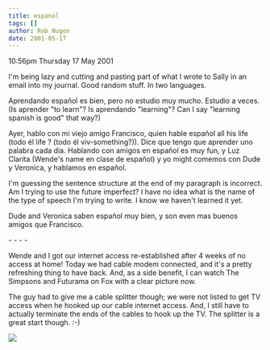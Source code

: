 ```yaml
---
title: espanol
tags: []
author: Rob Nugen
date: 2001-05-17
---
```


<p class=date>10:56pm Thursday 17 May 2001</p>

<p>I'm being lazy and cutting and pasting part of what
I wrote to Sally in an email into my journal.  Good
random stuff.  In two languages.</p>

<p>Aprendando español es bien, pero no estudio muy
mucho. Estudio a veces.  (Is aprender "to learn"?  Is
aprendando "learning"?  Can I say "learning spanish is
good" that way?)</p>

<p>Ayer, hablo con mi viejo amigo Francisco, quien
hable español all his life (todo él life ? (todo él
viv-something?)).  Dice que tengo que aprender uno
palabra cada dia.  Hablando con amigos en español es
muy fun, y Luz Clarita (Wende's name en clase de
español) y yo might comemos con Dude y Veronica, y
hablamos en español.</p>

<p>I'm guessing the sentence structure at the end of
my
paragraph is incorrect.  Am I trying to use the future
imperfect?  I have no idea what is the name of the
type of speech I'm trying to write.  I know we haven't
learned it yet.</p>

<p>Dude and Veronica saben español muy bien, y son
even
mas buenos amigos que Francisco.</p>

<p>- - - -</p>

<p>Wende and I got our internet access re-established
after 4 weeks of no access at home!  Today we had
cable modem connected, and it's a pretty refreshing
thing to have back.  And, as a side benefit, I can
watch The Simpsons and Futurama on Fox with a clear
picture now.</p>

<p>The guy had to give me a cable splitter though; we
were not listed to get TV access when he hooked up our
cable internet access.  And, I still have to actually
terminate the ends of the cables to hook up the TV. 
The splitter is a great start though.  :-)</p>

<p><img src="/images/rob/wL-ROB.gif"/></p>
